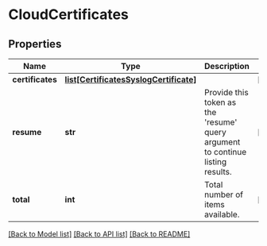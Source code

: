 # CloudCertificates

## Properties
Name | Type | Description | Notes
------------ | ------------- | ------------- | -------------
**certificates** | [**list[CertificatesSyslogCertificate]**](CertificatesSyslogCertificate.md) |  | [optional] 
**resume** | **str** | Provide this token as the &#39;resume&#39; query argument to continue listing results. | [optional] 
**total** | **int** | Total number of items available. | [optional] 

[[Back to Model list]](../README.md#documentation-for-models) [[Back to API list]](../README.md#documentation-for-api-endpoints) [[Back to README]](../README.md)



